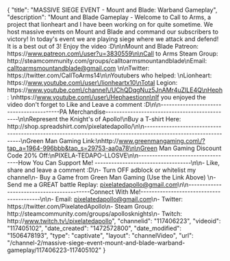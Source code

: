 {
    "title": "MASSIVE SIEGE EVENT - Mount and Blade: Warband Gameplay",
    "description": "Mount and Blade Gameplay - Welcome to Call to Arms, a project that lionheart and I have been working on for quite sometime.  We host massive events on Mount and Blade and command our subscribers to victory!  In today's event we are playing siege where we attack and defend!  It is a best out of 3!  Enjoy the video :D\n\nMount and Blade Patreon: https:\/\/www.patreon.com\/user?u=3830559\n\nCall to Arms Steam Group: http:\/\/steamcommunity.com\/groups\/calltoarmsmountandblade\nEmail: calltoarmsmountandblade@gmail.com \n\nTwitter:  https:\/\/twitter.com\/CallToArms14\n\nYoutubers who helped: \nLionheart: https:\/\/www.youtube.com\/user\/lionheartx10\nTotal Legion: https:\/\/www.youtube.com\/channel\/UChQDqgNuz5JnAMr4uZlLE4Q\nHeph: \nhttps:\/\/www.youtube.com\/user\/Hephaestionn\nIf you enjoyed the video don't forget to Like and Leave a comment :D\n\n-----------------------------------------PA Merchandise----------------------------------------------\n\nRepresent the Knight's of Apollo!\nBuy a T-shirt Here: http:\/\/shop.spreadshirt.com\/pixelatedapollo\/\n\n---------------------------------------------------------------------------------------------------------------\nGreen Man Gaming Link:\nhttp:\/\/www.greenmangaming.com\/?tap_a=1964-996bbb&tap_s=29753-aa0a78\n\nGreen Man Gaming Discount Code 20% Off:\nPIXELA-TEDAPO-LLOSVE\n\n----------------------------------How You Can Support Me! -----------------------------------\n\n- Like, share and leave a comment :D\n- Turn OFF adblock or whitelist my channel\n- Buy a Game from Green Man Gaming (Use the Link Above) \n- Send me a GREAT battle Replay: pixelatedapollo@gmail.com\n\n------------------------------------------Connect With Me!-----------------------------------------\n\n- Email: pixelatedapollo@gmail.com\n- Twitter: https:\/\/twitter.com\/PixelatedApollo\n- Steam Group:  http:\/\/steamcommunity.com\/groups\/apollosknights\n- Twitch: http:\/\/www.twitch.tv\/pixelatedapollo",
    "channelid": "117406223",
    "videoid": "117405102",
    "date_created": "1472572800",
    "date_modified": "1506478193",
    "type": "captivate",
    "layout": "channelVideo",
    "url": "\/channel-2\/massive-siege-event-mount-and-blade-warband-gameplay\/117406223-117405102"
}